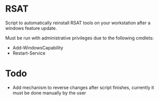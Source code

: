 # RSAT
Script to automatically reinstall RSAT tools on your workstation after a windows feature update.

Must be run with administrative privileges due to the following cmdlets:
* Add-WindowsCapability
* Restart-Service

# Todo
- Add mechanism to reverse changes after script finishes, currently it must be done manually by the user
